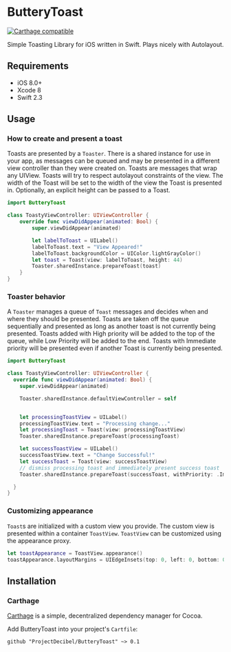 # ButteryToast
<p align="left">
<a href="https://github.com/Carthage/Carthage"><img src="https://img.shields.io/badge/Carthage-compatible-4BC51D.svg?style=flat" alt="Carthage compatible" /></a>
</p>

Simple Toasting Library for iOS written in Swift.
Plays nicely with Autolayout.

## Requirements
- iOS 8.0+
- Xcode 8
- Swift 2.3

## Usage

### How to create and present a toast
Toasts are presented by a `Toaster`. There is a shared instance for use in your app, as messages can be queued and may be presented in a different view controller than they were created on.
Toasts are messages that wrap any UIView. Toasts will try to respect autolayout constraints of the view. The width of the Toast will be set to the width of the view the Toast is presented in. Optionally, an explicit height can be passed to a Toast.

```swift
import ButteryToast

class ToastyViewController: UIViewController {
	override func viewDidAppear(animated: Bool) {
        super.viewDidAppear(animated)

		let labelToToast = UILabel()
		labelToToast.text = "View Appeared!"
		labelToToast.backgroundColor = UIColor.lightGrayColor()
    	let toast = Toast(view: labelToToast, height: 44)
    	Toaster.sharedInstance.prepareToast(toast)
	}
}
```

### Toaster behavior
A `Toaster` manages a queue of `Toast` messages and decides when and where they should be presented. Toasts are taken off the queue sequentially and presented as long as another toast is not currently being presented. Toasts added with High priority will be added to the top of the queue, while Low Priority will be added to the end. Toasts with Immediate priority will be presented even if another Toast is currently being presented.
```swift
import ButteryToast

class ToastyViewController: UIViewController {
  override func viewDidAppear(animated: Bool) {
    super.viewDidAppear(animated)

    Toaster.sharedInstance.defaultViewController = self


    let processingToastView = UILabel()
    processingToastView.text = "Processing change..."
    let processingToast = Toast(view: processingToastView)
    Toaster.sharedInstance.prepareToast(processingToast)

    let successToastView = UILabel()
    successToastView.text = "Change Successful!"
    let successToast = Toast(view: successToastView)
    // dismiss processing toast and immediately present success toast
    Toaster.sharedInstance.prepareToast(successToast, withPriority: .Immediate)

  }
}
```



### Customizing appearance
`Toast`s are initialized with a custom view you provide. The custom view is presented within a container `ToastView`.
`ToastView` can be customized using the appearance proxy.
```swift
let toastAppearance = ToastView.appearance()
toastAppearance.layoutMargins = UIEdgeInsets(top: 0, left: 0, bottom: 0, right: 0)
```


## Installation

### Carthage
[Carthage](https://github.com/Carthage/Carthage) is a simple, decentralized dependency manager for Cocoa.

Add ButteryToast into your project's `Cartfile`:

```ogdl
github "ProjectDecibel/ButteryToast" ~> 0.1
```
